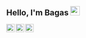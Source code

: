 ## Hello, I'm Bagas <img src="https://media.giphy.com/media/hvRJCLFzcasrR4ia7z/giphy.gif" width="25px">

<a href="https://www.instagram.com/mrpppteer/">
  <img align="left" alt="Bagas' Instagram" width="22px" src="https://raw.githubusercontent.com/hussainweb/hussainweb/main/icons/instagram.png" />
</a>
<a href="https://discordapp.com/users/462162942683643905">
  <img align="left" alt="Bagas' Discord" width="22px" src="https://raw.githubusercontent.com/peterthehan/peterthehan/master/assets/discord.svg" />
</a>
<a href="https://twitter.com/mrpppteer">
  <img align="left" alt="BagasN | Twitter" width="22px" src="https://raw.githubusercontent.com/peterthehan/peterthehan/master/assets/twitter.svg" />
</a>


<!---
MrPuppeteer/MrPuppeteer is a ✨ special ✨ repository because its `README.md` (this file) appears on your GitHub profile.
You can click the Preview link to take a look at your changes.
--->
